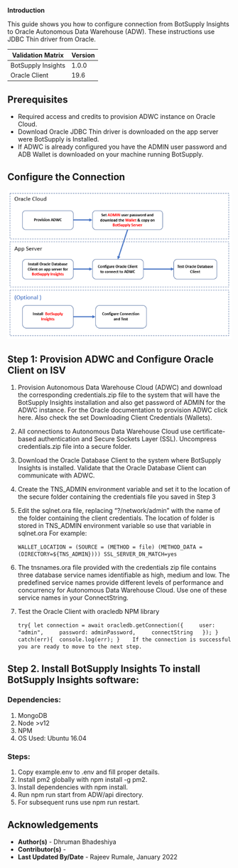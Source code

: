 **Introduction**

This guide shows you how to configure connection from BotSupply Insights to  Oracle Autonomous Data Warehouse (ADW).
These instructions use JDBC Thin driver from Oracle.


| Validation Matrix  | Version  |
| ------------- | ------------- |
| BotSupply Insights  | 1.0.0  |
| Oracle Client  | 19.6  |


## **Prerequisites**

- Required access and credits to provision ADWC instance on Oracle Cloud.
- Download Oracle JDBC Thin driver is downloaded on the app server were BotSupply is Installed.
- If ADWC is already configured you have the ADMIN user password and ADB Wallet is downloaded on your machine running BotSupply.

## **Configure the Connection**

![adb](./images/botsupply-connection-steps-diagram.png)


## Step 1:  Provision ADWC and Configure Oracle Client on ISV  

1. Provision Autonomous Data Warehouse Cloud (ADWC) and download the corresponding credentials.zip file to the system that will have the BotSupply Insights installation and also get password of ADMIN for the ADWC instance. For the Oracle documentation to provision ADWC click here. Also check the set Downloading Client Credentials (Wallets).

2. All connections to Autonomous Data Warehouse Cloud use certificate-based authentication and Secure Sockets Layer (SSL). Uncompress credentials.zip file into a secure folder.

3. Download the Oracle Database Client to the system where BotSupply Insights is installed.   Validate that the Oracle Database Client can communicate with ADWC.

4. Create the TNS_ADMIN environment variable and set it to the location of the secure folder containing the credentials file you saved in Step 3

5. Edit the sqlnet.ora file, replacing “?/network/admin” with the name of the folder containing the client credentials. The location of folder is stored in TNS_ADMIN environment variable so use that variable in sqlnet.ora For example:

    ```
    WALLET_LOCATION = (SOURCE = (METHOD = file) (METHOD_DATA = (DIRECTORY=${TNS_ADMIN}))) SSL_SERVER_DN_MATCH=yes
    ```

6. The tnsnames.ora file provided with the credentials zip file contains three database service names identifiable as high, medium and low. The predefined service names provide different levels of performance and concurrency for Autonomous Data Warehouse Cloud. Use one of these service names in your ConnectString.

7. Test the Oracle Client with oracledb NPM library

    ```
    try{ let connection = await oracledb.getConnection({     user: "admin",     password: adminPassword,     connectString   }); } catch(err){  console.log(err); }    If the connection is successful you are ready to move to the next step.
    ```

## Step 2. Install BotSupply Insights To install  BotSupply Insights software:  

### Dependencies:
1. MongoDB
2. Node >v12
3. NPM
4. OS Used: Ubuntu 16.04  

### Steps:
1. Copy example.env to .env and fill proper details.
2. Install pm2 globally with npm install -g pm2.
3. Install dependencies with npm install.
4. Run npm run start from ADW/api directory.
5. For subsequent runs use npm run restart.

## **Acknowledgements**
* **Author(s)** - Dhruman Bhadeshiya
* **Contributor(s)** -
* **Last Updated By/Date** - Rajeev Rumale, January 2022
